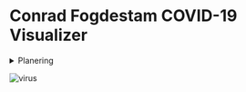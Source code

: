 # Conrad Fogdestam COVID-19 Visualizer

<details>
<summary>Planering</summary>
<img src='C:\Users\conra\Documents\Photoshop\Pictures\kokchun.png'>
<br>
</details>

![virus](https://user-images.githubusercontent.com/70263566/117461450-d96bdf00-af4d-11eb-914b-d9c40c8e964a.jpg)

